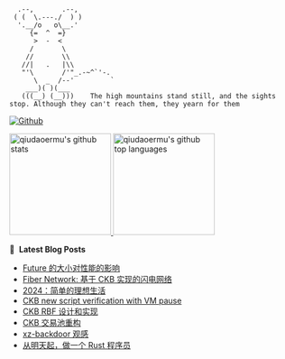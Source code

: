 ```
  .--,       .--,
 ( (  \.---./  ) )
  '.__/o   o\__.'
     {=  ^  =}
      >  -  <
     /       \
    //       \\
   //|   .   |\\
   "'\       /'"_.-~^`'-.
      \  _  /--'         `
    ___)( )(___
   (((__) (__)))    The high mountains stand still, and the sights stop. Although they can't reach them, they yearn for them
```

[![Github](https://img.shields.io/github/followers/qiudaoermu?label=Follow&style=social)](https://github.com/qiudaoermu)

<a href="https://github.com/qiudaoermu">
  <img height="180em" src="https://github-readme-stats.vercel.app/api?username=qiudaoermu&show_icons=true&count_private=true" alt="qiudaoermu's github stats" />
  <img height="180em" src="https://github-readme-stats.vercel.app/api/top-langs/?username=qiudaoermu&layout=compact" alt="qiudaoermu's github top languages" />
</a>
<br/>

<!--
** qiudaoermu / qiudaoermu ** is a ✨ _special_ ✨ repository because its`README.md`(this file) appears on your GitHub profile.

Here are some ideas to get you started:

  - 🔭 I’m currently working on ...
- 🌱 I’m currently learning ...
- 👯 I’m looking to collaborate on ...
- 🤔 I’m looking for help with ...
- 💬 Ask me about ...
- 📫 How to reach me: ...
- 😄 Pronouns: ...
- ⚡ Fun fact: ...
-->

📕 &nbsp;**Latest Blog Posts**

<!-- BLOG-POST-LIST:START -->
- [Future 的大小对性能的影响](http://catcoding.me/p/future-size-perf/)
- [Fiber Network: 基于 CKB 实现的闪电网络](http://catcoding.me/p/fiber-network-on-ckb/)
- [2024：简单的理想生活](http://catcoding.me/p/2024-summary/)
- [CKB new script verification with VM pause](http://catcoding.me/p/ckb-new-verify/)
- [CKB RBF 设计和实现](http://catcoding.me/p/ckb-rbf/)
- [CKB 交易池重构](http://catcoding.me/p/ckb-txpool-refactor/)
- [xz-backdoor 观感](http://catcoding.me/p/xz-backdoor/)
- [从明天起，做一个 Rust 程序员](http://catcoding.me/p/rust-bootcamp/)
<!-- BLOG-POST-LIST:END -->


